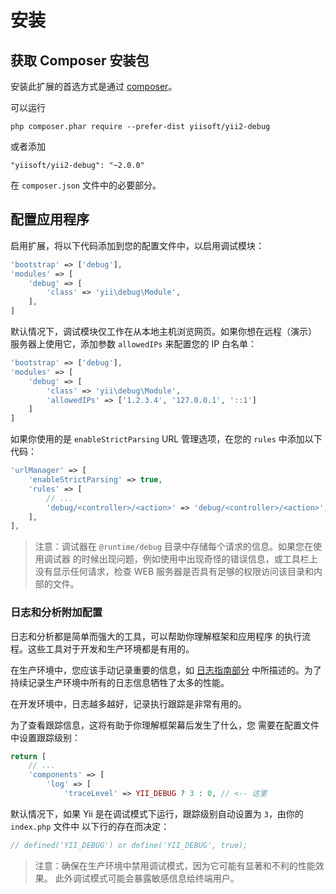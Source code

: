 安装
============

## 获取 Composer 安装包

安装此扩展的首选方式是通过 [composer](http://getcomposer.org/download/)。

可以运行

```
php composer.phar require --prefer-dist yiisoft/yii2-debug
```

或者添加

```
"yiisoft/yii2-debug": "~2.0.0"
```

在 `composer.json` 文件中的必要部分。


## 配置应用程序

启用扩展，将以下代码添加到您的配置文件中，以启用调试模块：

```php
'bootstrap' => ['debug'],
'modules' => [
    'debug' => [
        'class' => 'yii\debug\Module',
    ],
]
```

默认情况下，调试模块仅工作在从本地主机浏览网页。如果你想在远程（演示）
服务器上使用它，添加参数 `allowedIPs` 来配置您的 IP 白名单：

```php
'bootstrap' => ['debug'],
'modules' => [
    'debug' => [
        'class' => 'yii\debug\Module',
        'allowedIPs' => ['1.2.3.4', '127.0.0.1', '::1']
    ]
]
```

如果你使用的是 `enableStrictParsing` URL 管理选项，在您的 `rules` 中添加以下代码：

```php
'urlManager' => [
    'enableStrictParsing' => true,
    'rules' => [
        // ...
        'debug/<controller>/<action>' => 'debug/<controller>/<action>',
    ],
],
```

> 注意：调试器在 `@runtime/debug` 目录中存储每个请求的信息。如果您在使用调试器
> 的时候出现问题，例如使用中出现奇怪的错误信息，或工具栏上没有显示任何请求，检查
> WEB 服务器是否具有足够的权限访问该目录和内部的文件。


### 日志和分析附加配置

日志和分析都是简单而强大的工具，可以帮助你理解框架和应用程序
的执行流程。这些工具对于开发和生产环境都是有用的。

在生产环境中，您应该手动记录重要的信息，如
[日志指南部分](https://github.com/yiisoft/yii2/blob/master/docs/guide/runtime-logging.md) 中所描述的。为了持续记录生产环境中所有的日志信息牺牲了太多的性能。

在开发环境中，日志越多越好，记录执行跟踪是非常有用的。

为了查看跟踪信息，这将有助于你理解框架幕后发生了什么，您
需要在配置文件中设置跟踪级别：

```php
return [
    // ...
    'components' => [
        'log' => [
            'traceLevel' => YII_DEBUG ? 3 : 0, // <-- 这里
```

默认情况下，如果 Yii 是在调试模式下运行，跟踪级别自动设置为 `3`，由你的 `index.php` 文件中
以下行的存在而决定：

```php
// defined('YII_DEBUG') or define('YII_DEBUG', true);
```

> 注意：确保在生产环境中禁用调试模式，因为它可能有显著和不利的性能效果。
此外调试模式可能会暴露敏感信息给终端用户。
